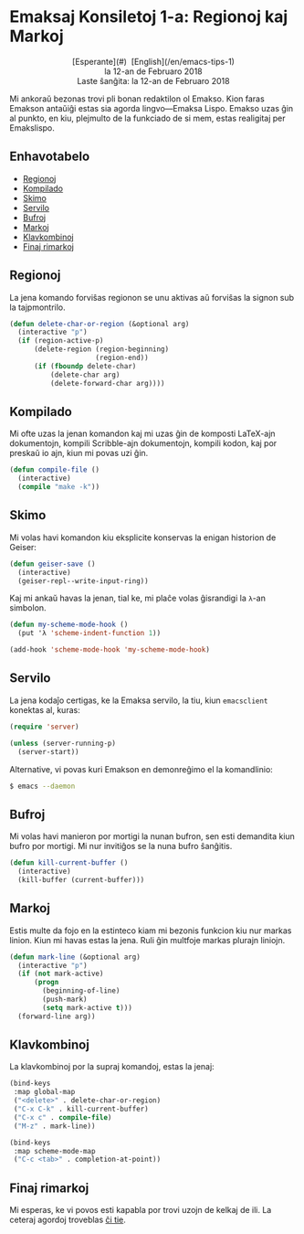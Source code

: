 Emaksaj Konsiletoj 1-a: Regionoj kaj Markoj
===========================================

<center>[Esperante](#)  [English](/en/emacs-tips-1)</center>
<center>la 12-an de Februaro 2018</center>
<center>Laste ŝanĝita: la 12-an de Februaro 2018</center>

Mi ankoraŭ bezonas trovi pli bonan redaktilon ol Emakso. Kion faras Emakson antaŭiĝi estas sia
agorda lingvo—Emaksa Lispo. Emakso uzas ĝin al punkto, en kiu, plejmulto de la funkciado de si mem,
estas realigitaj per Emakslispo.


Enhavotabelo
------------

- [Regionoj](#regionoj)
- [Kompilado](#kompilado)
- [Skimo](#skimo)
- [Servilo](#servilo)
- [Bufroj](#bufroj)
- [Markoj](#markoj)
- [Klavkombinoj](#klavkombinoj)
- [Finaj rimarkoj](#finaj)


<a name="regionoj"></a>Regionoj
-------------------------------

La jena komando forviŝas regionon se unu aktivas aŭ forviŝas la signon sub la tajpmontrilo.

```lisp
(defun delete-char-or-region (&optional arg)
  (interactive "p")
  (if (region-active-p)
      (delete-region (region-beginning)
                     (region-end))
      (if (fboundp delete-char)
          (delete-char arg)
          (delete-forward-char arg))))
```


<a name="kompilado"></a>Kompilado
---------------------------------

Mi ofte uzas la jenan komandon kaj mi uzas ĝin de komposti LaTeX-ajn dokumentojn, kompili
Scribble-ajn dokumentojn, kompili kodon, kaj por preskaŭ io ajn, kiun mi povas uzi ĝin.

```lisp
(defun compile-file ()
  (interactive)
  (compile "make -k"))
```


<a name="skimo"></a>Skimo
-------------------------

Mi volas havi komandon kiu eksplicite konservas la enigan historion de Geiser:

```lisp
(defun geiser-save ()
  (interactive)
  (geiser-repl--write-input-ring))
```

Kaj mi ankaŭ havas la jenan, tial ke, mi plaĉe volas ĝisrandigi la `λ`-an simbolon.

```lisp
(defun my-scheme-mode-hook ()
  (put 'λ 'scheme-indent-function 1))

(add-hook 'scheme-mode-hook 'my-scheme-mode-hook)
```


<a name="servilo"></a>Servilo
-----------------------------

La jena kodaĵo certigas, ke la Emaksa servilo, la tiu, kiun `emacsclient` konektas al, kuras:

```lisp
(require 'server)

(unless (server-running-p)
  (server-start))
```

Alternative, vi povas kuri Emakson en demonreĝimo el la komandlinio:

```bash
$ emacs --daemon
```


<a name="bufroj"></a>Bufroj
---------------------------

Mi volas havi manieron por mortigi la nunan bufron, sen esti demandita kiun bufro por mortigi. Mi
nur invitiĝos se la nuna bufro ŝanĝitis.

```lisp
(defun kill-current-buffer ()
  (interactive)
  (kill-buffer (current-buffer)))
```


<a name="markoj"></a>Markoj
---------------------------

Estis multe da fojo en la estinteco kiam mi bezonis funkcion kiu nur markas linion. Kiun mi havas
estas la jena. Ruli ĝin multfoje markas plurajn liniojn.

```lisp
(defun mark-line (&optional arg)
  (interactive "p")
  (if (not mark-active)
      (progn
        (beginning-of-line)
        (push-mark)
        (setq mark-active t)))
  (forward-line arg))
```


<a name="klavkombinoj"></a>Klavkombinoj
---------------------------------------

La klavkombinoj por la supraj komandoj, estas la jenaj:

```lisp
(bind-keys
 :map global-map
 ("<delete>" . delete-char-or-region)
 ("C-x C-k" . kill-current-buffer)
 ("C-x c" . compile-file)
 ("M-z" . mark-line))

(bind-keys
 :map scheme-mode-map
 ("C-c <tab>" . completion-at-point))
```


<a name="finaj"></a>Finaj rimarkoj
----------------------------------

Mi esperas, ke vi povos esti kapabla por trovi uzojn de kelkaj de ili. La ceteraj agordoj troveblas
[ĉi tie](https://github.com/ebzzry/dotfiles/tree/master/emacs).
